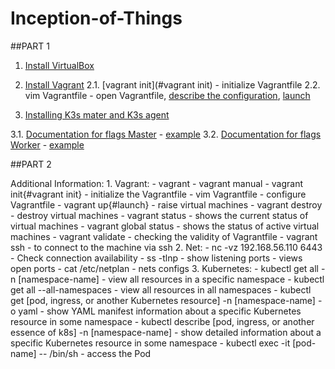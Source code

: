 # Inception-of-Things
##PART 1

1. [Install VirtualBox](https://www.virtualbox.org/wiki/Linux_Downloads)
2. [Install Vagrant](https://developer.hashicorp.com/vagrant/downloads)
	2.1. [vagrant init](#vagrant init) - initialize Vagrantfile
	2.2. vim Vagrantfile - open Vagrantfile, [describe the configuration](https://developer.hashicorp.com/vagrant/docs/vagrantfile), [launch](#launch)


3. [Installing K3s mater and K3s agent](https://docs.k3s.io/quick-start)

3.1. [Documentation for flags Master](https://docs.k3s.io/cli/server) - [example](https://github.com/SavchenkoDV/Inception-of-Things/blob/main/p1/scripts/server.sh)
3.2. [Documentation for flags Worker](https://docs.k3s.io/cli/agent)  - [example](https://github.com/SavchenkoDV/Inception-of-Things/blob/main/p1/scripts/worker.sh) 

##PART 2





Additional Information:
	1. Vagrant: 
		- vagrant - vagrant manual
		- vagrant init{#vagrant init} - initialize the Vagrantfile
		- vim Vagrantfile - configure Vagrantfile
		- vagrant up{#launch} - raise virtual machines
		- vagrant destroy - destroy virtual machines
		- vagrant status - shows the current status of virtual machines
		- vagrant global status - shows the status of active virtual machines
		- vagrant validate - checking the validity of Vagrantfile
		- vagrant ssh <machine name> - to connect to the machine via ssh
	2. Net:
		- nc -vz 192.168.56.110 6443 - Check connection availability
		- ss -tlnp - show listening ports - views open ports
		- cat /etc/netplan - nets configs
	3. Kubernetes:
		- kubectl get all -n [namespace-name] - view all resources in a specific namespace
		- kubectl get all --all-namespaces - view all resources in all namespaces
		- kubectl get [pod, ingress, or another Kubernetes resource] -n [namespace-name] -o yaml - show YAML manifest information about a specific Kubernetes resource in some namespace
		- kubectl describe [pod, ingress, or another essence of k8s] -n [namespace-name] - show detailed information about a specific Kubernetes resource in some namespace
	- kubectl exec -it [pod-name] -- /bin/sh - access the Pod